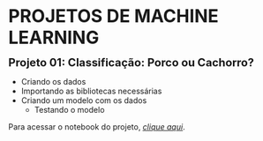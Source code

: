 <strong><span style="font-size: 32px;">PROJETOS DE MACHINE LEARNING</span></strong>

<strong><span style="font-size: 20px;">Projeto 01: Classificação: Porco ou Cachorro?</span></strong>
<ul>
 	<li>Criando os dados</li>
 	<li>Importando as bibliotecas necessárias</li>
 	<li>Criando um modelo com os dados
<ul>
 	<li>Testando o modelo</li>
</ul>
</li>
</ul>
Para acessar o notebook do projeto, <a href="https://github.com/rodrigorissettoterra/Machine-Learning/blob/main/Classifica%C3%A7%C3%A3o_Porco_ou_Cachorro.ipynb" target="_blank" rel="nofollow noopener noreferrer"><span style="text-decoration: underline;"><em>clique aqui</em></span></a>.
